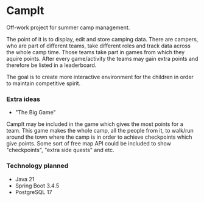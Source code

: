 # CampIt

Off-work project for summer camp management.

The point of it is to display, edit and store camping data. There are campers, who are part of different teams, take different roles and track data across the whole camp time. Those teams take part in games from which they aquire points. After every game/activity the teams may gain extra points and therefore be listed in a leaderboard.

The goal is to create more interactive environment for the children in order to maintain competitive spirit.

### Extra ideas
- "The Big Game"

CampIt may be included in the game which gives the most points for a team. This game makes the whole camp, all the people from it, to walk/run around the town where the camp is in order to achieve checkpoints which give points. Some sort of free map API could be included to show "checkpoints", "extra side quests" and etc.


### Technology planned
- Java 21
- Spring Boot 3.4.5
- PostgreSQL 17
